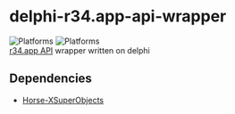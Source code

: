 # delphi-r34.app-api-wrapper
![Platforms](https://img.shields.io/badge/_-Android-447E55?style=for-the-badge&logo=android)
![Platforms](https://img.shields.io/badge/_-Windows-446F7E?style=for-the-badge&logo=windows)  
[r34.app API](https://github.com/Rule-34/API) wrapper written on delphi
## Dependencies
* [Horse-XSuperObjects](https://github.com/claudneysessa/Horse-XSuperObjects)
